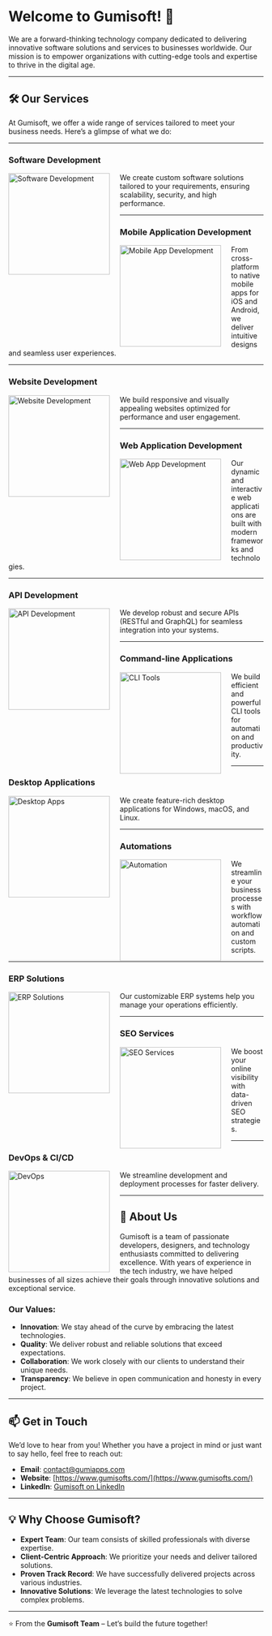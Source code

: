 # Welcome to Gumisoft! 👋

We are a forward-thinking technology company dedicated to delivering innovative software solutions and services to businesses worldwide. Our mission is to empower organizations with cutting-edge tools and expertise to thrive in the digital age.

---

## 🛠️ **Our Services**

At Gumisoft, we offer a wide range of services tailored to meet your business needs. Here’s a glimpse of what we do:

---

### **Software Development**

<div align="left">
  <img src="https://encrypted-tbn0.gstatic.com/images?q=tbn:ANd9GcSC4UDDhF8SI9F_1YwBVd7XPS5T_K1Gk7BaJQ&s" alt="Software Development" width="200" height="200" style="float: left; margin-right: 20px;">
  <p>We create custom software solutions tailored to your requirements, ensuring scalability, security, and high performance.</p>
</div>

---

### **Mobile Application Development**

<div align="left">
  <img src="https://via.placeholder.com/200x200" alt="Mobile App Development" width="200" height="200" style="float: left; margin-right: 20px;">
  <p>From cross-platform to native mobile apps for iOS and Android, we deliver intuitive designs and seamless user experiences.</p>
</div>

---

### **Website Development**

<div align="left">
  <img src="https://via.placeholder.com/200x200" alt="Website Development" width="200" height="200" style="float: left; margin-right: 20px;">
  <p>We build responsive and visually appealing websites optimized for performance and user engagement.</p>
</div>

---

### **Web Application Development**

<div align="left">
  <img src="https://via.placeholder.com/200x200" alt="Web App Development" width="200" height="200" style="float: left; margin-right: 20px;">
  <p>Our dynamic and interactive web applications are built with modern frameworks and technologies.</p>
</div>

---

### **API Development**

<div align="left">
  <img src="https://via.placeholder.com/200x200" alt="API Development" width="200" height="200" style="float: left; margin-right: 20px;">
  <p>We develop robust and secure APIs (RESTful and GraphQL) for seamless integration into your systems.</p>
</div>

---

### **Command-line Applications**

<div align="left">
  <img src="https://via.placeholder.com/200x200" alt="CLI Tools" width="200" height="200" style="float: left; margin-right: 20px;">
  <p>We build efficient and powerful CLI tools for automation and productivity.</p>
</div>

---

### **Desktop Applications**

<div align="left">
  <img src="https://via.placeholder.com/200x200" alt="Desktop Apps" width="200" height="200" style="float: left; margin-right: 20px;">
  <p>We create feature-rich desktop applications for Windows, macOS, and Linux.</p>
</div>

---

### **Automations**

<div align="left">
  <img src="https://via.placeholder.com/200x200" alt="Automation" width="200" height="200" style="float: left; margin-right: 20px;">
  <p>We streamline your business processes with workflow automation and custom scripts.</p>
</div>

---

### **ERP Solutions**

<div align="left">
  <img src="https://via.placeholder.com/200x200" alt="ERP Solutions" width="200" height="200" style="float: left; margin-right: 20px;">
  <p>Our customizable ERP systems help you manage your operations efficiently.</p>
</div>

---

### **SEO Services**

<div align="left">
  <img src="https://via.placeholder.com/200x200" alt="SEO Services" width="200" height="200" style="float: left; margin-right: 20px;">
  <p>We boost your online visibility with data-driven SEO strategies.</p>
</div>

---

### **DevOps & CI/CD**

<div align="left">
  <img src="https://via.placeholder.com/200x200" alt="DevOps" width="200" height="200" style="float: left; margin-right: 20px;">
  <p>We streamline development and deployment processes for faster delivery.</p>
</div>

---

## 🌟 **About Us**

Gumisoft is a team of passionate developers, designers, and technology enthusiasts committed to delivering excellence. With years of experience in the tech industry, we have helped businesses of all sizes achieve their goals through innovative solutions and exceptional service.

### **Our Values**:

- **Innovation**: We stay ahead of the curve by embracing the latest technologies.
- **Quality**: We deliver robust and reliable solutions that exceed expectations.
- **Collaboration**: We work closely with our clients to understand their unique needs.
- **Transparency**: We believe in open communication and honesty in every project.

---

## 📫 **Get in Touch**

We’d love to hear from you! Whether you have a project in mind or just want to say hello, feel free to reach out:

- **Email**: [contact@gumiapps.com](mailto:contact@gumiapps.com)
- **Website**: [https://www.gumisofts.com/](https://www.gumisofts.com/)
- **LinkedIn**: [Gumisoft on LinkedIn](https://linkedin.com/company/gumisofts/)

---

## 💡 **Why Choose Gumisoft?**

- **Expert Team**: Our team consists of skilled professionals with diverse expertise.
- **Client-Centric Approach**: We prioritize your needs and deliver tailored solutions.
- **Proven Track Record**: We have successfully delivered projects across various industries.
- **Innovative Solutions**: We leverage the latest technologies to solve complex problems.

---

⭐️ From the **Gumisoft Team** – Let’s build the future together!
